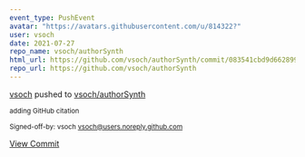 ```yaml
---
event_type: PushEvent
avatar: "https://avatars.githubusercontent.com/u/814322?"
user: vsoch
date: 2021-07-27
repo_name: vsoch/authorSynth
html_url: https://github.com/vsoch/authorSynth/commit/083541cbd9d662899eb2103c0e8840b44dee714b
repo_url: https://github.com/vsoch/authorSynth
---
```


<a href='https://github.com/vsoch' target='_blank'>vsoch</a> pushed to <a href='https://github.com/vsoch/authorSynth' target='_blank'>vsoch/authorSynth</a>

<small>adding GitHub citation

Signed-off-by: vsoch <vsoch@users.noreply.github.com></small>

<a href='https://github.com/vsoch/authorSynth/commit/083541cbd9d662899eb2103c0e8840b44dee714b' target='_blank'>View Commit</a>